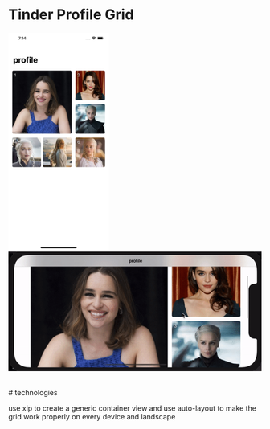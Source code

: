 # Tinder Profile Grid




 <img src="g.png" width="200" /> &emsp;&emsp;&emsp;&emsp;&emsp;&emsp;&emsp;&emsp;&emsp;&emsp;&emsp;<img src="g.gif"  />  

</br>
# technologies

<p>  use xip to create a generic container view and use auto-layout to make the grid work properly on every device and landscape</p>